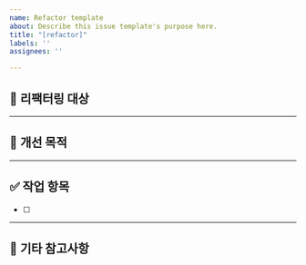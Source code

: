 ```yaml
---
name: Refactor template
about: Describe this issue template's purpose here.
title: "[refactor]"
labels: ''
assignees: ''

---
```


## 📌 리팩터링 대상
<!-- 어떤 코드, 클래스, 모듈이 리팩터링 대상인지 작성해주세요. -->

---

## 🔧 개선 목적
<!-- 리팩터링의 목적이 성능 개선인지, 가독성 향상인지 등 작성해주세요. -->

---

## ✅ 작업 항목
- [ ] 

---

## 💬 기타 참고사항
<!-- 리뷰어나 협업자에게 알려야 할 사항이 있다면 작성해주세요. -->
